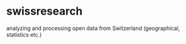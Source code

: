 # swissresearch
analyzing and processing open data from Switzerland (geographical, statistics etc.)
